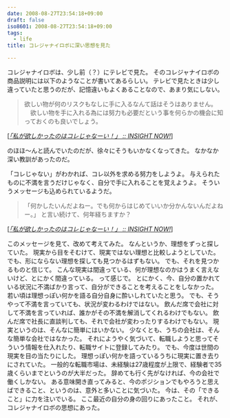 ```yaml
---
date: 2008-08-27T23:54:18+09:00
draft: false
iso8601: 2008-08-27T23:54:18+09:00
tags:
  - life
title: コレジャナイロボに深い思想を見た

---
```


コレジャナイロボは、少し前（？）にテレビで見た。
そのコレジャナイロボの商品説明には以下のようなことが書いてあるらしい。
テレビで見たときは少し違っていたと思うのだが、記憶違いもよくあることなので、あまり気にしない。

<blockquote cite="http://www.insightnow.jp/article/1911" title="「私が欲しかったのはコレじゃなーい！」 :: INSIGHT NOW!" class="blockquote">
  欲しい物が何のリスクもなしに手に入るなんて話はそうはありません。 　欲しい物を手に入れる為には努力も必要だという事を何らかの機会に知っておくのも良いでしょう。
</blockquote>

<div class="cite">[<cite><a href="http://www.insightnow.jp/article/1911">「私が欲しかったのはコレじゃなーい！」 :: INSIGHT NOW!</a></cite>]</div>

のほほ～んと読んでいたのだが、徐々にそうもいかなくなってきた。
なかなか深い教訓があったのだ。


「コレじゃない」がわかれば、コレ以外を求める努力をしようよ。
与えられたものに不満を言うだけじゃなく、自分で手に入れることを覚えようよ。
そういうメッセージも込められているようだ。

<blockquote cite="http://www.insightnow.jp/article/1911" title="「私が欲しかったのはコレじゃなーい！」 :: INSIGHT NOW!" class="blockquote">
  「何かしたいんだよねー。でも何からはじめていいか分かんないんだよねー。」 と言い続けて、何年経ちますか？
</blockquote>

<div class="cite">[<cite><a href="http://www.insightnow.jp/article/1911">「私が欲しかったのはコレじゃなーい！」 :: INSIGHT NOW!</a></cite>]</div>

このメッセージを見て、改めて考えてみた。
なんというか、理想をずっと探していた。
現実から目をそむけて、現実ではない理想と比較しようとしていた。
でも、形にならない理想を探しても見つかるはずもない。
でも、それを見つかるものと信じて。
こんな現実は間違っている、何が理想なのかはうまく言えないけど、とにかく間違っている。
って感じで。
とにかく、今、自分の置かれている状況に不満ばかり言って、自分ができることを考えることをしなかった。
若い頃は理想っぽい何かを語る自分自身に酔いしれていたと思う。
でも、そうやって不満を言っていても、状況が変わるわけではない。
飲んだ席で会社に対して不満を言っていれば、誰かがその不満を解消してくれるわけでもない。
飲んだ席で社長に直談判しても、それで会社が変わったりするわけでもない。
現実というのは、そんなに簡単にはいかない。
少なくとも、うちの会社は、そんな簡単な会社ではなかった。
それにようやく気づいて、転職しようと思ってそういう情報を仕入れたり、転職サイトに登録してみたり。
でも、今度は世間の現実を目の当たりにした。
理想っぽい何かを語っているうちに現実に置き去りにされていた。
一般的な転職市場は、未経験は27歳程度が上限で、経験者で35歳くらいまでというのが大半だった。
辞めても行く先がなければ、今の会社で働くしかない。
ある意味開き直ってみると、今のポジションでもやろうと思えばできること、というのは、意外と多いことに気づいた。
今は、その「できること」に力を注いでいる。
ここ最近の自分の身の回りにあったこと。
それが、コレジャナイロボの思想にあった。
